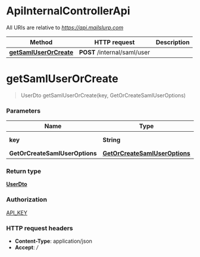 # ApiInternalControllerApi

All URIs are relative to *https://api.mailslurp.com*

Method | HTTP request | Description
------------- | ------------- | -------------
[**getSamlUserOrCreate**](ApiInternalControllerApi#getSamlUserOrCreate) | **POST** /internal/saml/user | 


<a name="getSamlUserOrCreate"></a>
# **getSamlUserOrCreate**
> UserDto getSamlUserOrCreate(key, GetOrCreateSamlUserOptions)



### Parameters

Name | Type | Description  | Notes
------------- | ------------- | ------------- | -------------
 **key** | **String**|  | [default to null]
 **GetOrCreateSamlUserOptions** | [**GetOrCreateSamlUserOptions**](../Models/GetOrCreateSamlUserOptions)|  |

### Return type

[**UserDto**](../Models/UserDto)

### Authorization

[API_KEY](../README#API_KEY)

### HTTP request headers

- **Content-Type**: application/json
- **Accept**: */*

